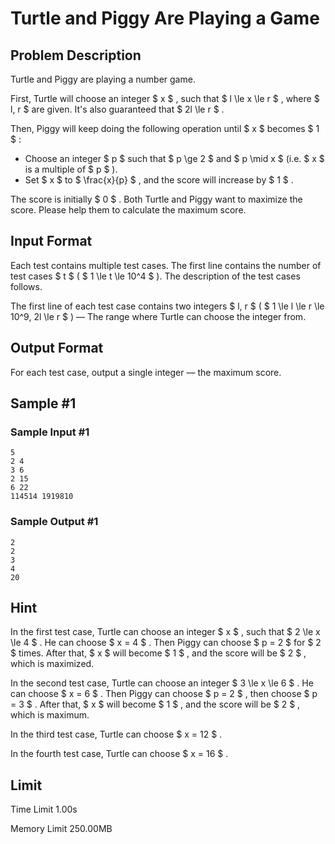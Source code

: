 # Turtle and Piggy Are Playing a Game

## Problem Description

Turtle and Piggy are playing a number game.

First, Turtle will choose an integer $ x $ , such that $ l \le x \le r $ , where $ l, r $ are given. It's also guaranteed that $ 2l \le r $ .

Then, Piggy will keep doing the following operation until $ x $ becomes $ 1 $ :

- Choose an integer $ p $ such that $ p \ge 2 $ and $ p \mid x $ (i.e. $ x $ is a multiple of $ p $ ).
- Set $ x $ to $ \frac{x}{p} $ , and the score will increase by $ 1 $ .

The score is initially $ 0 $ . Both Turtle and Piggy want to maximize the score. Please help them to calculate the maximum score.

## Input Format

Each test contains multiple test cases. The first line contains the number of test cases $ t $ ( $ 1 \le t \le 10^4 $ ). The description of the test cases follows.

The first line of each test case contains two integers $ l, r $ ( $ 1 \le l \le r \le 10^9, 2l \le r $ ) — The range where Turtle can choose the integer from.

## Output Format

For each test case, output a single integer — the maximum score.

## Sample #1

### Sample Input #1

```
5
2 4
3 6
2 15
6 22
114514 1919810
```

### Sample Output #1

```
2
2
3
4
20
```

## Hint

In the first test case, Turtle can choose an integer $ x $ , such that $ 2 \le x \le 4 $ . He can choose $ x = 4 $ . Then Piggy can choose $ p = 2 $ for $ 2 $ times. After that, $ x $ will become $ 1 $ , and the score will be $ 2 $ , which is maximized.

In the second test case, Turtle can choose an integer $ 3 \le x \le 6 $ . He can choose $ x = 6 $ . Then Piggy can choose $ p = 2 $ , then choose $ p = 3 $ . After that, $ x $ will become $ 1 $ , and the score will be $ 2 $ , which is maximum.

In the third test case, Turtle can choose $ x = 12 $ .

In the fourth test case, Turtle can choose $ x = 16 $ .

## Limit



Time Limit
1.00s

Memory Limit
250.00MB